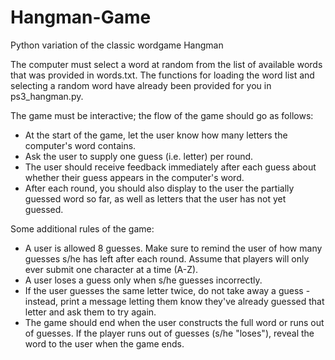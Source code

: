 # Hangman-Game

Python variation of the classic wordgame Hangman

The computer must select a word at random from the list of available words 
that was provided in words.txt. The functions for loading the word list and 
selecting a random word have already been provided for you in ps3_hangman.py.

The game must be interactive; the flow of the game should go as follows:
  - At the start of the game, let the user know how many letters the computer's
    word contains.
  - Ask the user to supply one guess (i.e. letter) per round.
  - The user should receive feedback immediately after each guess about whether
    their guess appears in the computer's word.
  - After each round, you should also display to the user the partially guessed
    word so far, as well as letters that the user has not yet guessed.
    
Some additional rules of the game:
-   A user is allowed 8 guesses. Make sure to remind the user of how many
    guesses s/he has left after each round. Assume that players will only ever
    submit one character at a time (A-Z).
-   A user loses a guess only when s/he guesses incorrectly.
-   If the user guesses the same letter twice, do not take away a guess - 
    instead, print a message letting them know they've already guessed that 
    letter and ask them to try again.
-   The game should end when the user constructs the full word or runs out of 
    guesses. If the player runs out of guesses (s/he "loses"), reveal the word
    to the user when the game ends.
